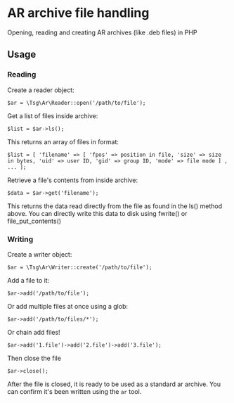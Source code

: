# AR archive file handling

Opening, reading and creating AR archives (like .deb files) in PHP

## Usage

### Reading

Create a reader object:

    $ar = \Tsg\Ar\Reader::open('/path/to/file');

Get a list of files inside archive:

    $list = $ar->ls();

This returns an array of files in format:

    $list = [ 'filename' => [ 'fpos' => position in file, 'size' => size in bytes, 'uid' => user ID, 'gid' => group ID, 'mode' => file mode ] , ... ];

Retrieve a file's contents from inside archive:

    $data = $ar->get('filename');

This returns the data read directly from the file as found in the ls() method above. You can directly write this data to disk using fwrite() or file_put_contents()

### Writing

Create a writer object:

    $ar = \Tsg\Ar\Writer::create('/path/to/file');

Add a file to it:

    $ar->add('/path/to/file');

Or add multiple files at once using a glob:

    $ar->add('/path/to/files/*');

Or chain add files!

    $ar->add('1.file')->add('2.file')->add('3.file');

Then close the file

    $ar->close();

After the file is closed, it is ready to be used as a standard ar archive. You can confirm it's been written using the `ar` tool.
